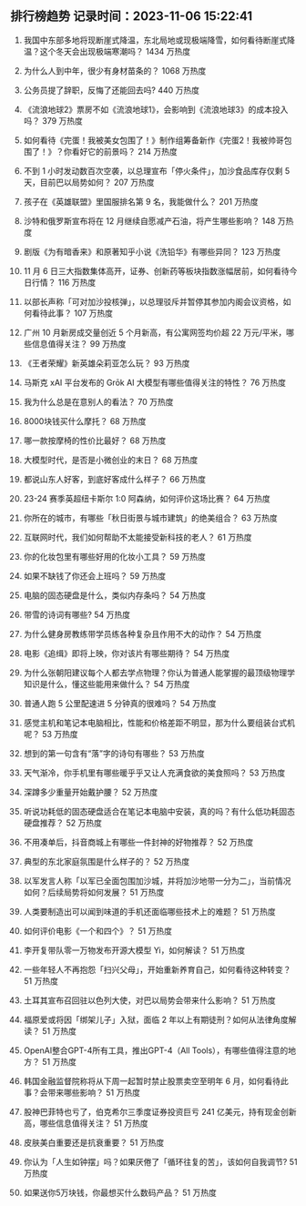
## 排行榜趋势 记录时间：2023-11-06 15:22:41
  
  1. 我国中东部多地将现断崖式降温，东北局地或现极端降雪，如何看待断崖式降温？这个冬天会出现极端寒潮吗？ 1434 万热度
    
  2. 为什么人到中年，很少有身材苗条的？ 1068 万热度
    
  3. 公务员提了辞职，反悔了还能回去吗? 440 万热度
    
  4. 《流浪地球2》票房不如《流浪地球1》，会影响到《流浪地球3》的成本投入吗？ 379 万热度
    
  5. 如何看待《完蛋！我被美女包围了！》制作组筹备新作《完蛋2！我被帅哥包围了！》？你看好它的前景吗？ 214 万热度
    
  6. 不到 1 小时发动数百次空袭，以总理宣布「停火条件」，加沙食品库存仅剩 5 天，目前巴以局势如何？ 207 万热度
    
  7. 孩子在《英雄联盟》里国服排名第 9 名，我能做什么？ 201 万热度
    
  8. 沙特和俄罗斯宣布将在 12 月继续自愿减产石油，将产生哪些影响？ 148 万热度
    
  9. 剧版《为有暗香来》和原著知乎小说《洗铅华》有哪些异同？ 123 万热度
    
  10. 11 月 6 日三大指数集体高开，证券、创新药等板块指数涨幅居前，如何看待今日行情？ 116 万热度
    
  11. 以部长声称「可对加沙投核弹」，以总理驳斥并暂停其参加内阁会议资格，如何看待此事？ 107 万热度
    
  12. 广州 10 月新房成交量创近 5 个月新高，有公寓网签均价超 22 万元/平米，哪些信息值得关注？ 99 万热度
    
  13. 《王者荣耀》新英雄朵莉亚怎么玩？ 93 万热度
    
  14. 马斯克 xAI 平台发布的 Grōk AI 大模型有哪些值得关注的特性？ 76 万热度
    
  15. 我为什么总是在意别人的看法？ 70 万热度
    
  16. 8000块钱买什么摩托？ 68 万热度
    
  17. 哪一款按摩椅的性价比最好？ 68 万热度
    
  18. 大模型时代，是否是小微创业的末日？ 68 万热度
    
  19. 都说山东人好客，到底好客成什么样子？ 66 万热度
    
  20. 23-24 赛季英超纽卡斯尔 1:0 阿森纳，如何评价这场比赛？ 64 万热度
    
  21. 你所在的城市，有哪些「秋日街景与城市建筑」的绝美组合？ 63 万热度
    
  22. 互联网时代，我们如何帮助不太能接受新科技的老人？ 61 万热度
    
  23. 你的化妆包里有哪些好用的化妆小工具？ 59 万热度
    
  24. 如果不缺钱了你还会上班吗？ 59 万热度
    
  25. 电脑的固态硬盘是什么，类似内存条吗？ 54 万热度
    
  26. 带雪的诗词有哪些? 54 万热度
    
  27. 为什么健身房教练带学员练各种复杂且作用不大的动作？ 54 万热度
    
  28. 电影《追缉》即将上映，你对该片有哪些期待？ 54 万热度
    
  29. 为什么张朝阳建议每个人都去学点物理？你认为普通人能掌握的最顶级物理学知识是什么，懂这些能用来做什么？ 54 万热度
    
  30. 普通人跑 5 公里配速进 5 分钟真的很难吗？ 54 万热度
    
  31. 感觉主机和笔记本电脑相比，性能和价格差距不明显，那为什么要组装台式机呢？ 53 万热度
    
  32. 想到的第一句含有“落”字的诗句有哪些？ 53 万热度
    
  33. 天气渐冷，你手机里有哪些暖乎乎又让人充满食欲的美食照吗？ 53 万热度
    
  34. 深蹲多少重量开始戴护腰？ 52 万热度
    
  35. 听说功耗低的固态硬盘适合在笔记本电脑中安装，真的吗？有什么低功耗固态硬盘推荐？ 52 万热度
    
  36. 不用凑单后，抖音商城上有哪些一件封神的好物推荐？ 52 万热度
    
  37. 典型的东北家庭氛围是什么样子的？ 52 万热度
    
  38. 以军发言人称「以军已全面包围加沙城，并将加沙地带一分为二」，当前情况如何？后续局势将如何发展？ 51 万热度
    
  39. 人类要制造出可以闻到味道的手机还面临哪些技术上的难题？ 51 万热度
    
  40. 如何评价电影《一个和四个》？ 51 万热度
    
  41. 李开复带队零一万物发布开源大模型 Yi，如何解读？ 51 万热度
    
  42. 一些年轻人不再抱怨「扫兴父母」，开始重新养育自己，如何看待这种转变？ 51 万热度
    
  43. 土耳其宣布召回驻以色列大使，对巴以局势会带来什么影响？ 51 万热度
    
  44. 福原爱或将因「绑架儿子」入狱，面临 2 年以上有期徒刑？如何从法律角度解读？ 51 万热度
    
  45. OpenAI整合GPT-4所有工具，推出GPT-4（All Tools），有哪些值得注意的地方？ 51 万热度
    
  46. 韩国金融监督院称将从下周一起暂时禁止股票卖空至明年 6 月，如何看待此事？会带来哪些影响？ 51 万热度
    
  47. 股神巴菲特也亏了，伯克希尔三季度证券投资巨亏 241 亿美元，持有现金创新高，哪些信息值得关注？ 51 万热度
    
  48. 皮肤美白重要还是抗衰重要？ 51 万热度
    
  49. 你认为「人生如钟摆」吗？如果厌倦了「循环往复的苦」，该如何自我调节? 51 万热度
    
  50. 如果送你5万块钱，你最想买什么数码产品？ 51 万热度
    